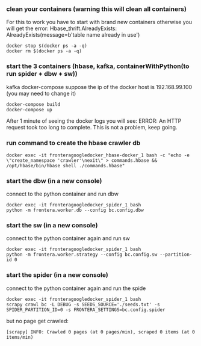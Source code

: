 
### clean your containers (warning this will clean all containers)

For this to work you have to start with brand new containers
otherwise you will get the error: Hbase_thrift.AlreadyExists: AlreadyExists(message=b'table name already in use')
```
docker stop $(docker ps -a -q)
docker rm $(docker ps -a -q)
```

### start the 3 containers (hbase, kafka, containerWithPython(to run spider + dbw + sw))

kafka docker-compose suppose the ip of the docker host is 192.168.99.100 (you may need to change it)

```
docker-compose build
docker-compose up
```
After 1 minute of seeing the docker logs you will see: ERROR: An HTTP request took too long to complete.
This is not a problem, keep going.

### run command to create the hbase crawler db

```
docker exec -it fronteragoogledocker_hbase-docker_1 bash -c "echo -e \"create_namespace 'crawler'\nexit\" > commands.hbase && /opt/hbase/bin/hbase shell ./commands.hbase"
```


### start the dbw (in a new console)

connect to the python container and run dbw
```
docker exec -it fronteragoogledocker_spider_1 bash
python -m frontera.worker.db --config bc.config.dbw
```

### start the sw (in a new console)

connect to the python container again and run sw
```
docker exec -it fronteragoogledocker_spider_1 bash
python -m frontera.worker.strategy --config bc.config.sw --partition-id 0
```

### start the spider (in a new console)

connect to the python container again and run the spide
```
docker exec -it fronteragoogledocker_spider_1 bash
scrapy crawl bc -L DEBUG -s SEEDS_SOURCE='./seeds.txt' -s SPIDER_PARTITION_ID=0 -s FRONTERA_SETTINGS=bc.config.spider
```

but no page get crawled:
```
[scrapy] INFO: Crawled 0 pages (at 0 pages/min), scraped 0 items (at 0 items/min)
```
